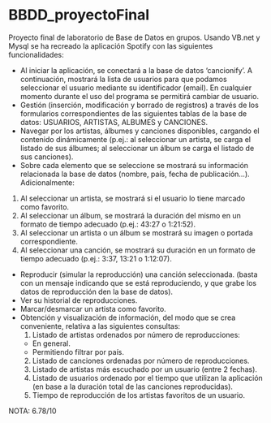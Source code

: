 # BBDD_proyectoFinal
Proyecto final de laboratorio de Base de Datos en grupos. Usando VB.net y Mysql se ha recreado la aplicación Spotify con las siguientes funcionalidades:
-  Al iniciar la aplicación, se conectará a la base de datos ‘cancionify’. A continuación, 
mostrará la lista de usuarios para que podamos seleccionar el usuario mediante su 
identificador (email). En cualquier momento durante el uso del programa se permitirá 
cambiar de usuario. 
-  Gestión (inserción, modificación y borrado de registros) a través de los formularios 
correspondientes de las siguientes tablas de la base de datos: USUARIOS, ARTISTAS, 
ALBUMES y CANCIONES. 
-  Navegar por los artistas, álbumes y canciones disponibles, cargando el contenido 
dinámicamente (p.ej.: al seleccionar un artista, se carga el listado de sus álbumes; al 
seleccionar un álbum se carga el listado de sus canciones). 
-  Sobre cada elemento que se seleccione se mostrará su información relacionada la base de 
datos (nombre, país, fecha de publicación…). Adicionalmente: 
  1. Al seleccionar un artista, se mostrará si el usuario lo tiene marcado como favorito. 
  2. Al seleccionar un álbum, se mostrará la duración del mismo en un formato de 
  tiempo adecuado (p.ej.: 43:27 o 1:21:52). 
  3. Al seleccionar un artista o un álbum se mostrará su imagen o portada 
  correspondiente. 
  4. Al seleccionar una canción, se mostrará su duración en un formato de tiempo 
  adecuado (p.ej.: 3:37, 13:21 o 1:12:07). 
- Reproducir (simular la reproducción) una canción seleccionada. (basta con un mensaje 
indicando que se está reproduciendo, y que grabe los datos de reproducción den la base 
de datos). 
- Ver su historial de reproducciones. 
- Marcar/desmarcar un artista como favorito. 
- Obtención y visualización de información, del modo que se crea conveniente, relativa a 
las siguientes consultas: 
  1. Listado de artistas ordenados por número de reproducciones: 
    - En general. 
    - Permitiendo filtrar por país. 
  2. Listado de canciones ordenadas por número de reproducciones. 
  3. Listado de artistas más escuchado por un usuario (entre 2 fechas). 
  4. Listado de usuarios ordenado por el tiempo que utilizan la aplicación (en base a 
  la duración total de las canciones reproducidas). 
  5. Tiempo de reproducción de los artistas favoritos de un usuario.

NOTA: 6.78/10
